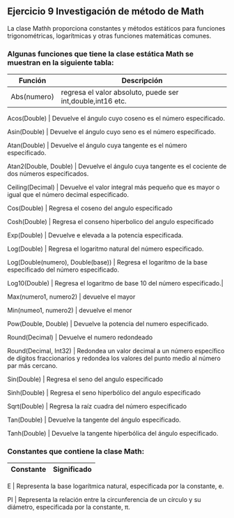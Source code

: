 ## Ejercicio 9 Investigación de método de Math

La clase Mathh proporciona constantes y métodos estáticos para funciones trigonométricas, logarítmicas y otras funciones matemáticas comunes.

### Algunas funciones que tiene la clase estática Math se muestran en la siguiente tabla:

Función | Descripción
--- | ---
Abs(numero) |	 regresa el valor absoluto, puede ser int,double,int16 etc.

Acos(Double) | Devuelve el ángulo cuyo coseno es el número especificado.

Asin(Double) | Devuelve el ángulo cuyo seno es el número especificado.

Atan(Double) | Devuelve el ángulo cuya tangente es el número especificado.

Atan2(Double, Double) | Devuelve el ángulo cuya tangente es el cociente de dos números especificados. 

Ceiling(Decimal) | Devuelve el valor integral más pequeño que es mayor o igual que el número decimal especificado.

Cos(Double)	| Regresa el coseno del angulo especificado

Cosh(Double) | Regresa el conseno hiperbolico del angulo especificado

Exp(Double)	| Devuelve e elevada a la potencia especificada.

Log(Double)	 | Regresa el logaritmo natural del número especificado.

Log(Double(numero), Double(base))	| Regresa el logaritmo de la base especificado del número especificado.

Log10(Double) | Regresa el logaritmo de base 10 del número especificado.|

Max(numero1, numero2) | devuelve el mayor

Min(numeo1, numero2) | devuelve el menor	

Pow(Double, Double)	| Devuelve la potencia del numero especificado.

Round(Decimal)	| Devuelve el numero redondeado

Round(Decimal, Int32) | Redondea un valor decimal a un número específico de dígitos fraccionarios y redondea los valores del punto medio al número par más cercano.

Sin(Double)	| Regresa el seno del angulo especificado

Sinh(Double) | Regresa el seno hiperbólico del angulo especificado

Sqrt(Double) | Regresa la raíz cuadra del número especificado

Tan(Double)	| Devuelve la tangente del ángulo especificado.

Tanh(Double)	| Devuelve la tangente hiperbólica del ángulo especificado.


### Constantes que contiene la clase Math:
Constante | Significado
--- | ---

E	| Representa la base logarítmica natural, especificada por la constante, e.

PI	| Representa la relación entre la circunferencia de un círculo y su diámetro, especificada por la constante, π.
